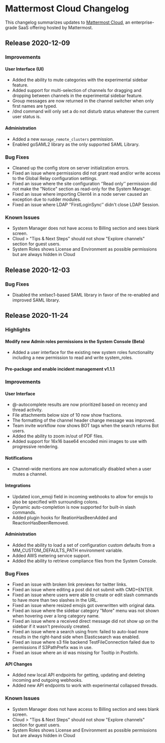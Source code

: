 # Mattermost Cloud Changelog

This changelog summarizes updates to [Mattermost Cloud](https://mattermost.com/get-started/), an enterprise-grade SaaS offering hosted by Mattermost.

## Release 2020-12-09

### Improvements

#### User Interface (UI)
 - Added the ability to mute categories with the experimental sidebar feature.
 - Added support for multi-selection of channels for dragging and dropping between channels in the experimental sidebar feature.
 - Group messages are now returned in the channel switcher when only first names are typed.
 - /dnd command will only set a do not disturb status whatever the current user status is.

#### Administration
 - Added a new `manage_remote_clusters` permission.
 - Enabled goSAML2 library as the only supported SAML Library.

### Bug Fixes
 - Cleaned up the config store on server initialization errors.
 - Fixed an issue where permissions did not grant read and/or write access to the Global Relay configuration settings.
 - Fixed an issue where the site configuration ‘’Read only’’ permission did not make the "Notice" section as read-only for the System Manager.
 - Fixed an issue where importing Client4 in a node server caused an exception due to rudder modules.
 - Fixed an issue where LDAP ‘’FirstLoginSync’’ didn't close LDAP Session.

### Known Issues
 - System Manager does not have access to Billing section and sees blank screen.
 - Cloud > "Tips & Next Steps" should not show "Explore channels" section for guest users.
 - System Roles shows License and Environment as possible permissions but are always hidden in Cloud

## Release 2020-12-03

### Bug Fixes
  - Disabled the xmlsec1-based SAML library in favor of the re-enabled and improved SAML library.

## Release 2020-11-24

### Highlights

#### Modify new Admin roles permissions in the System Console (Beta)
 - Added a user interface for the existing new system roles functionality including a new permission to read and write system_roles.

#### Pre-package and enable incident management v1.1.1

### Improvements

#### User Interface
 - @-autocomplete results are now prioritized based on recency and thread activity.
 - File attachments below size of 10 now show fractions.
 - The formatting of the channel header change message was improved.
 - Team invite workflow now shows BOT tags when the search returns Bot users.
 - Added the ability to zoom in/out of PDF files.
 - Added support for 16x16 base64 encoded mini images to use with progressive rendering.

#### Notifications
 - Channel-wide mentions are now automatically disabled when a user mutes a channel.

#### Integrations
 - Updated icon_emoji field in incoming webhooks to allow for emojis to also be specified with surrounding colons.
 - Dynamic auto-completion is now supported for built-in slash commands.
 - Added plugin hooks for ReationHasBeenAdded and ReactionHasBeenRemoved.

#### Administration
 - Added the ability to load a set of configuration custom defaults from a MM_CUSTOM_DEFAULTS_PATH environment variable.
 - Added AWS metering service support.
 - Added the ability to retrieve compliance files from the System Console.

### Bug Fixes
 - Fixed an issue with broken link previews for twitter links.
 - Fixed an issue where editing a post did not submit with CMD+ENTER.
 - Fixed an issue where users were able to create or edit slash commands to have more than two slashes in the URL.
 - Fixed an issue where resized emojis got overwritten with original data.
 - Fixed an issue where the sidebar category "More" menu was not shown when hovering over a long category name.
 - Fixed an issue where a received direct message did not show up on the sidebar if it wasn't previously created.
 - Fixed an issue where a search using from: failed to auto-load more results in the right-hand side when Elasticsearch was enabled.
 - Fixed an issue where s3 file backend TestFileConnection failed due to permissions if S3PathPrefix was in use.
 - Fixed an issue where an id was missing for Tooltip in PostInfo.

#### API Changes
 - Added new local API endpoints for getting, updating and deleting incoming and outgoing webhooks.
 - Added new API endpoints to work with experimental collapsed threads.

### Known Issues
 - System Manager does not have access to Billing section and sees blank screen.
 - Cloud > "Tips & Next Steps" should not show "Explore channels" section for guest users.
 - System Roles shows License and Environment as possible permissions but are always hidden in Cloud
